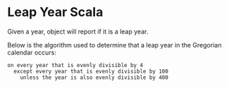 # Leap Year Scala

Given a year, object will report if it is a leap year.

Below is the algorithm used to determine that a leap year in the Gregorian calendar occurs:

```
on every year that is evenly divisible by 4
  except every year that is evenly divisible by 100
    unless the year is also evenly divisible by 400
```
